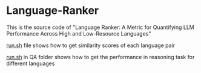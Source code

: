 # Language-Ranker
This is the source code of "Language Ranker: A Metric for Quantifying LLM Performance Across High and Low-Resource Languages"


[run.sh](https://github.com/lizh9885/Language-Ranker/blob/main/run.sh) file shows how to get similarity scores of each language pair

[run.sh](https://github.com/lizh9885/Language-Ranker/blob/main/QA%20/run.sh) in QA folder shows how to get the performance in reasoning task for different languages
